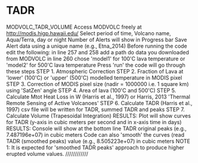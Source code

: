 # TADR
MODVOLC_TADR_VOLUME
Access MODVOLC freely at http://modis.higp.hawaii.edu/
Select period of time, Volcano name, Aqua/Terra, day or night
Number of Alerts will show in Progress bar
Save Alert data using a unique name (e.g., Etna_2014)
Before running the code edit the following: 
in line 257 and 258 add a path do data you downloaded from MODVOLC
in line 260 chose 'model1' for 100'C lava temperature or 'model2' for 500'C lava temperature
Press 'run' the code will go through these steps
STEP 1. Atmospheric Correction
STEP 2. Fraction of Lava at 'lower' (100'C) or 'upper' (500'C) modelled temperature in MODIS pixel
STEP 3. Correction of MODIS pixel size (nadir = 1000000 i.e. 1 square km) using 'SatZen' angle
STEP 4. Area of lava (100'C and 500'C)
STEP 5. Calculate Mtot Heat Loss in W (Harris et al., 1997) or Harris, 2013 'Thermal Remote Sensing of Active Volcanoes'
STEP 6. Calculate TADR (Harris et al., 1997)
csv file will be written for TADR, summed TADR and peaks
STEP 7. Calculate Volume (Trapesoidal Integration)
RESULTS: Plot will show curves for TADR (y-axis in cubic meters per second and in x-axis time in days)
RESULTS: Console will show at the bottom line TADR original peaks (e.g., 7.487196e+07) in cubic meters
         Code can also 'smooth' the curves (read TADR (smoothed peaks) value (e.g., 8.505223e+07) in cubic meters
NOTE 1: It is expected for 'smoothed TADR peaks' approach to produce higher erupted volume values.
////////////
